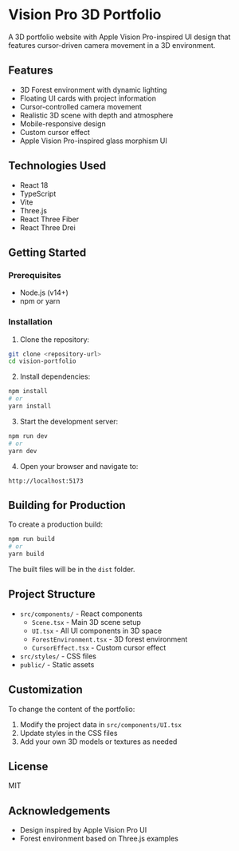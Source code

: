 # Vision Pro 3D Portfolio

A 3D portfolio website with Apple Vision Pro-inspired UI design that features cursor-driven camera movement in a 3D environment.

## Features

- 3D Forest environment with dynamic lighting
- Floating UI cards with project information
- Cursor-controlled camera movement
- Realistic 3D scene with depth and atmosphere
- Mobile-responsive design
- Custom cursor effect
- Apple Vision Pro-inspired glass morphism UI

## Technologies Used

- React 18
- TypeScript
- Vite
- Three.js
- React Three Fiber
- React Three Drei

## Getting Started

### Prerequisites

- Node.js (v14+)
- npm or yarn

### Installation

1. Clone the repository:
```bash
git clone <repository-url>
cd vision-portfolio
```

2. Install dependencies:
```bash
npm install
# or
yarn install
```

3. Start the development server:
```bash
npm run dev
# or
yarn dev
```

4. Open your browser and navigate to:
```
http://localhost:5173
```

## Building for Production

To create a production build:

```bash
npm run build
# or
yarn build
```

The built files will be in the `dist` folder.

## Project Structure

- `src/components/` - React components
  - `Scene.tsx` - Main 3D scene setup
  - `UI.tsx` - All UI components in 3D space
  - `ForestEnvironment.tsx` - 3D forest environment
  - `CursorEffect.tsx` - Custom cursor effect
- `src/styles/` - CSS files
- `public/` - Static assets

## Customization

To change the content of the portfolio:
1. Modify the project data in `src/components/UI.tsx`
2. Update styles in the CSS files
3. Add your own 3D models or textures as needed

## License

MIT

## Acknowledgements

- Design inspired by Apple Vision Pro UI
- Forest environment based on Three.js examples
